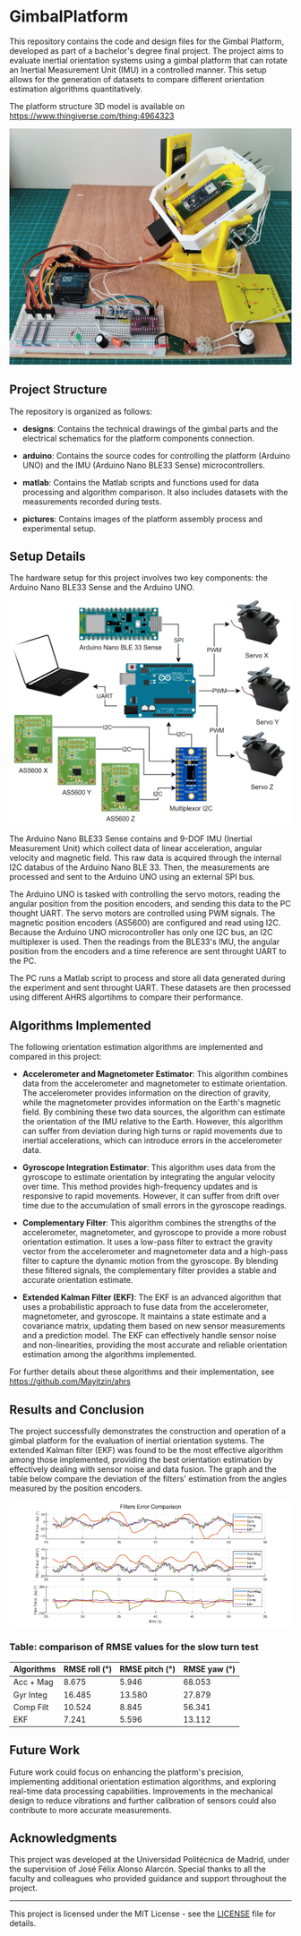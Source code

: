 # GimbalPlatform

This repository contains the code and design files for the Gimbal Platform, developed as part of a bachelor's degree final project. The project aims to evaluate inertial orientation systems using a gimbal platform that can rotate an Inertial Measurement Unit (IMU) in a controlled manner. This setup allows for the generation of datasets to compare different orientation estimation algorithms quantitatively.

The platform structure 3D model is available on https://www.thingiverse.com/thing:4964323

![](pictures/gimbal_overview.jpg)

## Project Structure

The repository is organized as follows:

- **designs**: Contains the technical drawings of the gimbal parts and the electrical schematics for the platform components connection.

- **arduino**: Contains the source codes for controlling the platform (Arduino UNO) and the IMU (Arduino Nano BLE33 Sense) microcontrollers.

- **matlab**: Contains the Matlab scripts and functions used for data processing and algorithm comparison. It also includes datasets with the measurements recorded during tests. 

- **pictures**: Contains images of the platform assembly process and experimental setup.

## Setup Details

The hardware setup for this project involves two key components: the Arduino Nano BLE33 Sense and the Arduino UNO.

![](pictures/wiring_diagram.png)

The Arduino Nano BLE33 Sense contains and 9-DOF IMU (Inertial Measurement Unit) which collect data of linear acceleration, angular velocity and magnetic field. This raw data is acquired through the internal I2C databus of the Arduino Nano BLE 33. Then, the measurements are processed and sent to the Arduino UNO using an external SPI bus.

The Arduino UNO is tasked with controlling the servo motors, reading the angular position from the position encoders, and sending this data to the PC thought UART. The servo motors are controlled using PWM signals. The magnetic position encoders (AS5600) are configured and read using I2C. Because the Arduino UNO microcontroller has only one I2C bus, an I2C multiplexer is used. Then the readings from the BLE33's IMU, the angular position from the encoders and a time reference are sent throught UART to the PC.

The PC runs a Matlab script to process and store all data generated during the experiment and sent throught UART. These datasets are then processed using different AHRS algortihms to compare their performance.

## Algorithms Implemented

The following orientation estimation algorithms are implemented and compared in this project:

- **Accelerometer and Magnetometer Estimator**: This algorithm combines data from the accelerometer and magnetometer to estimate orientation. The accelerometer provides information on the direction of gravity, while the magnetometer provides information on the Earth's magnetic field. By combining these two data sources, the algorithm can estimate the orientation of the IMU relative to the Earth. However, this algorithm can suffer from deviation during high turns or rapid movements due to inertial accelerations, which can introduce errors in the accelerometer data.

- **Gyroscope Integration Estimator**: This algorithm uses data from the gyroscope to estimate orientation by integrating the angular velocity over time. This method provides high-frequency updates and is responsive to rapid movements. However, it can suffer from drift over time due to the accumulation of small errors in the gyroscope readings.

- **Complementary Filter**: This algorithm combines the strengths of the accelerometer, magnetometer, and gyroscope to provide a more robust orientation estimation. It uses a low-pass filter to extract the gravity vector from the accelerometer and magnetometer data and a high-pass filter to capture the dynamic motion from the gyroscope. By blending these filtered signals, the complementary filter provides a stable and accurate orientation estimate.

- **Extended Kalman Filter (EKF)**: The EKF is an advanced algorithm that uses a probabilistic approach to fuse data from the accelerometer, magnetometer, and gyroscope. It maintains a state estimate and a covariance matrix, updating them based on new sensor measurements and a prediction model. The EKF can effectively handle sensor noise and non-linearities, providing the most accurate and reliable orientation estimation among the algorithms implemented.

For further details about these algorithms and their implementation, see https://github.com/Mayitzin/ahrs

## Results and Conclusion

The project successfully demonstrates the construction and operation of a gimbal platform for the evaluation of inertial orientation systems. The extended Kalman filter (EKF) was found to be the most effective algorithm among those implemented, providing the best orientation estimation by effectively dealing with sensor noise and data fusion. The graph and the table below compare the deviation of the filters' estimation from the angles measured by the position encoders.

![](pictures/err_slow.png)

### Table: comparison of RMSE values for the slow turn test

| Algorithms  | RMSE roll (°) | RMSE pitch (°) | RMSE yaw (°) |
|-------------|---------------|----------------|--------------|
| Acc + Mag   | 8.675         | 5.946          | 68.053       |
| Gyr Integ   | 16.485        | 13.580         | 27.879       |
| Comp Filt   | 10.524        | 8.845          | 56.341       |
| EKF         | 7.241         | 5.596          | 13.112       |

## Future Work

Future work could focus on enhancing the platform's precision, implementing additional orientation estimation algorithms, and exploring real-time data processing capabilities. Improvements in the mechanical design to reduce vibrations and further calibration of sensors could also contribute to more accurate measurements.

## Acknowledgments

This project was developed at the Universidad Politécnica de Madrid, under the supervision of José Félix Alonso Alarcón. Special thanks to all the faculty and colleagues who provided guidance and support throughout the project.

---

This project is licensed under the MIT License - see the [LICENSE](LICENSE) file for details.